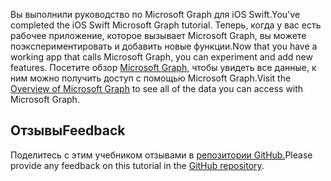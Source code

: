 <!-- markdownlint-disable MD002 MD041 -->

<span data-ttu-id="e509f-101">Вы выполнили руководство по Microsoft Graph для iOS Swift.</span><span class="sxs-lookup"><span data-stu-id="e509f-101">You've completed the iOS Swift Microsoft Graph tutorial.</span></span> <span data-ttu-id="e509f-102">Теперь, когда у вас есть рабочее приложение, которое вызывает Microsoft Graph, вы можете поэкспериментировать и добавить новые функции.</span><span class="sxs-lookup"><span data-stu-id="e509f-102">Now that you have a working app that calls Microsoft Graph, you can experiment and add new features.</span></span> <span data-ttu-id="e509f-103">Посетите обзор [Microsoft Graph,](/graph/overview) чтобы увидеть все данные, к ним можно получить доступ с помощью Microsoft Graph.</span><span class="sxs-lookup"><span data-stu-id="e509f-103">Visit the [Overview of Microsoft Graph](/graph/overview) to see all of the data you can access with Microsoft Graph.</span></span>

## <a name="feedback"></a><span data-ttu-id="e509f-104">Отзывы</span><span class="sxs-lookup"><span data-stu-id="e509f-104">Feedback</span></span>

<span data-ttu-id="e509f-105">Поделитесь с этим учебником отзывами в [репозитории GitHub.](https://github.com/microsoftgraph/msgraph-training-ios-swift)</span><span class="sxs-lookup"><span data-stu-id="e509f-105">Please provide any feedback on this tutorial in the [GitHub repository](https://github.com/microsoftgraph/msgraph-training-ios-swift).</span></span>
